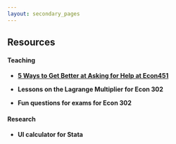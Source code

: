 ```yaml
---
layout: secondary_pages
---
```


## Resources

#### Teaching
	 
- **[5 Ways to Get Better at Asking for Help at Econ451](/assets/Get_help.pdf)**<br>
	

- **Lessons on the Lagrange Multiplier for Econ 302**<br>
	 
	  
- **Fun questions for exams for Econ 302**<br>
	
	  

#### Research
- **UI calculator for Stata**<br>
	 



	





